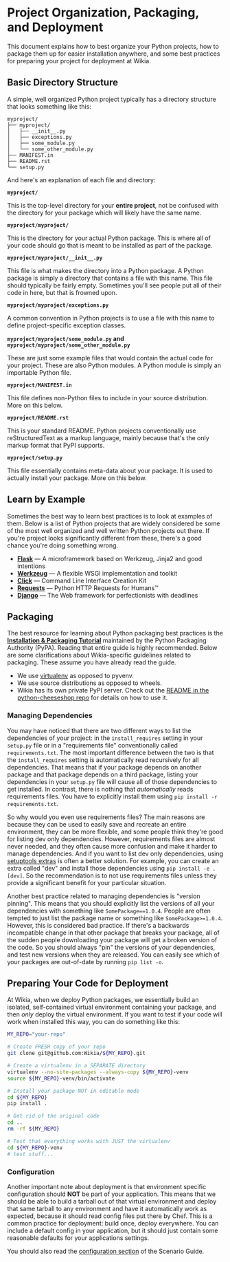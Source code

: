 # Project Organization, Packaging, and Deployment

This document explains how to best organize your Python projects, how to package them up for easier
installation anywhere, and some best practices for preparing your project for deployment at Wikia.

## Basic Directory Structure

A simple, well organized Python project typically has a directory structure that looks something
like this:

```
myproject/
├── myproject/
│   ├── __init__.py
│   ├── exceptions.py
│   ├── some_module.py
│   └── some_other_module.py
├── MANIFEST.in
├── README.rst
└── setup.py
```

And here's an explanation of each file and directory:

**`myproject/`**

This is the top-level directory for your **entire project**, not be confused with the directory for
your package which will likely have the same name.

**`myproject/myproject/`**

This is the directory for your actual Python package. This is where all of your code should go that
is meant to be installed as part of the package.

**`myproject/myproject/__init__.py`**

This file is what makes the directory into a Python package. A Python package is simply a directory
that contains a file with this name. This file should typically be fairly empty. Sometimes you'll
see people put all of their code in here, but that is frowned upon.

**`myproject/myproject/exceptions.py`**

A common convention in Python projects is to use a file with this name to define project-specific
exception classes.

**`myproject/myproject/some_module.py` and `myproject/myproject/some_other_module.py`**

These are just some example files that would contain the actual code for your project. These are
also Python modules. A Python module is simply an importable Python file.

**`myproject/MANIFEST.in`**

This file defines non-Python files to include in your source distribution. More on this below.

**`myproject/README.rst`**

This is your standard README. Python projects conventionally use reStructuredText as a markup
language, mainly because that's the only markup format that PyPI supports.

**`myproject/setup.py`**

This file essentially contains meta-data about your package. It is used to actually install your
package. More on this below.

## Learn by Example

Sometimes the best way to learn best practices is to look at examples of them. Below is a list of
Python projects that are widely considered be some of the most well organized and well written
Python projects out there. If you're project looks significantly different from these, there's a
good chance you're doing something wrong.

* **[Flask]** — A microframework based on Werkzeug, Jinja2 and good intentions
* **[Werkzeug]** — A flexible WSGI implementation and toolkit
* **[Click]** — Command Line Interface Creation Kit
* **[Requests]** — Python HTTP Requests for Humans™
* **[Django]** — The Web framework for perfectionists with deadlines

## Packaging

The best resource for learning about Python packaging best practices is the
**[Installation & Packaging Tutorial]** maintained by the Python Packaging Authority (PyPA).
Reading that entire guide is highly recommended. Below are some clarifications about Wikia-specific
guidelines related to packaging. These assume you have already read the guide.

* We use [virtualenv] as opposed to pyvenv.
* We use source distributions as opposed to wheels.
* Wikia has its own private PyPI server. Check out the [README in the python-cheeseshop repo] for
  details on how to use it.

### Managing Dependencies

You may have noticed that there are two different ways to list the dependencies of your project: in
the `install_requires` setting in your `setup.py` file or in a "requirements file" conventionally
called `requirements.txt`. The most important difference between the two is that the
`install_requires` setting is automatically read recursively for all dependencies. That means that
if your package depends on another package and that package depends on a third package, listing your
dependencies in your `setup.py` file will cause all of those dependencies to get installed. In
contrast, there is nothing that _automatically_ reads requirements files. You have to explicitly
install them using `pip install -r requirements.txt`.

So why would you even use requirements files? The main reasons are because they can be used to
easily save and recreate an entire environment, they can be more flexible, and some people think
they're good for listing dev only dependencies. However, requirements files are almost never needed,
and they often cause more confusion and make it harder to manage dependencies. And if you want to
list dev only dependencies, using [setuptools extras] is often a better solution. For example, you
can create an extra called "dev" and install those dependencies using `pip install -e .[dev]`. So
the recommendation is to not use requirements files unless they provide a significant benefit for
your particular situation.

Another best practice related to managing dependencies is "version pinning". This means that you
should explicitly list the versions of all your dependencies with something like
`SomePackage==1.0.4`. People are often tempted to just list the package name or something like
`SomePackage>=1.0.4`. However, this is considered bad practice. If there's a backwards incompatible
change in that other package that breaks your package, all of the sudden people downloading your
package will get a broken version of the code. So you should always "pin" the versions of your
dependencies, and test new versions when they are released. You can easily see which of your
packages are out-of-date by running `pip list -o`.

## Preparing Your Code for Deployment

At Wikia, when we deploy Python packages, we essentially build an isolated, self-contained virtual
environment containing your package, and then _only_ deploy the virtual environment. If you want to
test if your code will work when installed this way, you can do something like this:

```bash
MY_REPO="your-repo"

# Create FRESH copy of your repo
git clone git@github.com:Wikia/${MY_REPO}.git

# Create a virtualenv in a SEPARATE directory
virtualenv --no-site-packages --always-copy ${MY_REPO}-venv
source ${MY_REPO}-venv/bin/activate

# Install your package NOT in editable mode
cd ${MY_REPO}
pip install .

# Get rid of the original code
cd ..
rm -rf ${MY_REPO}

# Test that everything works with JUST the virtualenv
cd ${MY_REPO}-venv
# test stuff...
```

### Configuration

Another important note about deployment is that environment specific configuration should **NOT** be
part of your application. This means that we should be able to build a tarball out of that virtual
environment and deploy that same tarball to any environment and have it automatically work as
expected, because it should read config files put there by Chef. This is a common practice for
deployment: build once, deploy everywhere. You can include a default config in your application, but
it should just contain some reasonable defaults for your applications settings.

You should also read the [configuration section](ScenarioGuide.md#configuration) of the Scenario
Guide.


[Flask]: https://github.com/mitsuhiko/flask
[Werkzeug]: https://github.com/mitsuhiko/werkzeug
[Click]: https://github.com/mitsuhiko/click
[Requests]: https://github.com/kennethreitz/requests
[Django]: https://github.com/django/django
[Installation & Packaging Tutorial]: https://python-packaging-user-guide.readthedocs.org/en/latest/tutorial.html
[virtualenv]: https://virtualenv.pypa.io/en/latest/
[README in the python-cheeseshop repo]: https://github.com/Wikia/python-cheeseshop#readme
[setuptools extras]: https://pythonhosted.org/setuptools/setuptools.html#declaring-extras-optional-features-with-their-own-dependencies
